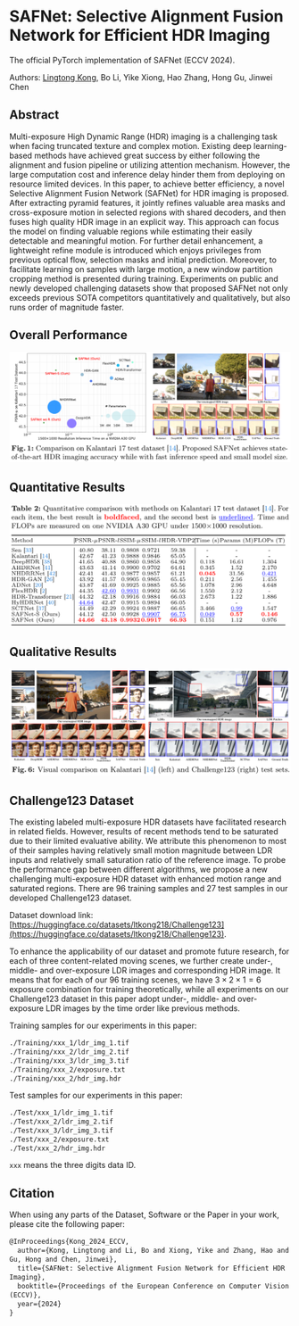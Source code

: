 # SAFNet: Selective Alignment Fusion Network for Efficient HDR Imaging
The official PyTorch implementation of SAFNet (ECCV 2024).

Authors: [Lingtong Kong](https://scholar.google.com.hk/citations?user=KKzKc_8AAAAJ&hl=zh-CN), Bo Li, Yike Xiong, Hao Zhang, Hong Gu, Jinwei Chen


## Abstract
Multi-exposure High Dynamic Range (HDR) imaging is a challenging task when facing truncated texture and complex motion. Existing deep learning-based methods have achieved great success by either following the alignment and fusion pipeline or utilizing attention mechanism. However, the large computation cost and inference delay hinder them from deploying on resource limited devices. In this paper, to achieve better efficiency, a novel Selective Alignment Fusion Network (SAFNet) for HDR imaging is proposed. After extracting pyramid features, it jointly refines valuable area masks and cross-exposure motion in selected regions with shared decoders, and then fuses high quality HDR image in an explicit way. This approach can focus the model on finding valuable regions while estimating their easily detectable and meaningful motion. For further detail enhancement, a lightweight refine module is introduced which enjoys privileges from previous optical flow, selection masks and initial prediction. Moreover, to facilitate learning on samples with large motion, a new window partition cropping method is presented during training. Experiments on public and newly developed challenging datasets show that proposed SAFNet not only exceeds previous SOTA competitors quantitatively and qualitatively, but also runs order of magnitude faster.

## Overall Performance

![](./data/fig1.PNG)

## Quantitative Results

![](./data/fig2.PNG)

## Qualitative Results

![](./data/fig3.PNG)

## Challenge123 Dataset
The existing labeled multi-exposure HDR datasets have facilitated research in related fields. However, results of recent methods tend to be saturated due to their limited evaluative ability. We attribute this phenomenon to most of their samples having relatively small motion magnitude between LDR inputs and relatively small saturation ratio of the reference image. To probe the performance gap between different algorithms, we propose a new challenging multi-exposure HDR dataset with enhanced motion range and saturated regions. There are 96 training samples and 27 test samples in our developed Challenge123 dataset.

Dataset download link: [https://huggingface.co/datasets/ltkong218/Challenge123](https://huggingface.co/datasets/ltkong218/Challenge123).

To enhance the applicability of our dataset and promote future research, for each of three content-related moving scenes, we further create under-, middle- and over-exposure LDR images and corresponding HDR image. It means that for each of our 96 training scenes, we have $3 \times 2 \times 1 = 6$ exposure combination for training theoretically, while all experiments on our Challenge123 dataset in this paper adopt under-, middle- and over-exposure LDR images by the time order like previous methods.

Training samples for our experiments in this paper:
<pre><code>./Training/xxx_1/ldr_img_1.tif</code>
<code>./Training/xxx_2/ldr_img_2.tif</code>
<code>./Training/xxx_3/ldr_img_3.tif</code>
<code>./Training/xxx_2/exposure.txt</code>
<code>./Training/xxx_2/hdr_img.hdr</code></pre>

Test samples for our experiments in this paper:
<pre><code>./Test/xxx_1/ldr_img_1.tif</code>
<code>./Test/xxx_2/ldr_img_2.tif</code>
<code>./Test/xxx_3/ldr_img_3.tif</code>
<code>./Test/xxx_2/exposure.txt</code>
<code>./Test/xxx_2/hdr_img.hdr</code></pre>

<code>xxx</code> means the three digits data ID.

## Citation
When using any parts of the Dataset, Software or the Paper in your work, please cite the following paper:
<pre><code>@InProceedings{Kong_2024_ECCV, 
  author={Kong, Lingtong and Li, Bo and Xiong, Yike and Zhang, Hao and Gu, Hong and Chen, Jinwei}, 
  title={SAFNet: Selective Alignment Fusion Network for Efficient HDR Imaging}, 
  booktitle={Proceedings of the European Conference on Computer Vision (ECCV)}, 
  year={2024}
}</code></pre>
